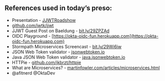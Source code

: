 ## References used in today’s preso:

* Presentation - [JJWTRoadshow](JJWTRoadShow.pdf)
* [github.com/jwtk/jjwt](https://github.com/jwtk/jjwt)
* JJWT Guest Post on Baeldung - [bit.ly/29ZPZAd](https://bit.ly/29ZPZAd)
* OIDC Playground - [https://okta-oidc-fun.herokuapp.com](https://okta-oidc-fun.herokuapp.com)
* Stormpath Microservices Screencast - [bit.ly/29Wi6iw](https://bit.ly/29Wi6iw)
* JSON Web Token validator - [jsonwebtoken.io](https://jsonwebtoken.io/)
* Java JSON Web Token validator - [java.jsonwebtoken.io](https://java.jsonwebtoken.io/)
* HTTPie - [github.com/jkbrzt/httpie](https://github.com/jkbrzt/httpie)
* What are Microservices? - [martinfowler.com/articles/microservices.html](https://martinfowler.com/articles/microservices.html)
* @afitnerd @OktaDev
